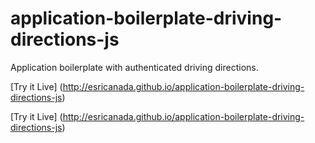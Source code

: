 application-boilerplate-driving-directions-js
============================================

Application boilerplate with authenticated driving directions.

[Try it Live] (http://esricanada.github.io/application-boilerplate-driving-directions-js)

[Try it Live] (http://esricanada.github.io/application-boilerplate-driving-directions-js)

